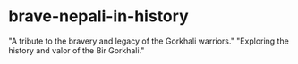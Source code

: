 # brave-nepali-in-history
"A tribute to the bravery and legacy of the Gorkhali warriors." "Exploring the history and valor of the Bir Gorkhali."

